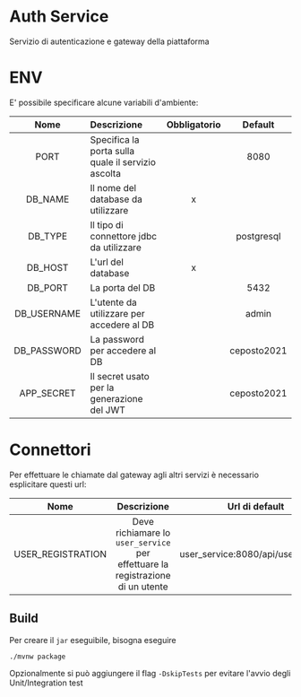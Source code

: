 # Auth Service

Servizio di autenticazione e gateway della piattaforma

# ENV

E' possibile specificare alcune variabili d'ambiente:

|    Nome     | Descrizione                                        | Obbligatorio |   Default   |
| :---------: | :------------------------------------------------- | :----------: | :---------: |
|    PORT     | Specifica la porta sulla quale il servizio ascolta |              |    8080     |
|   DB_NAME   | Il nome del database da utilizzare                 |      x       |             |
|   DB_TYPE   | Il tipo di connettore jdbc da utilizzare           |              | postgresql  |
|   DB_HOST   | L'url del database                                 |      x       |             |
|   DB_PORT   | La porta del DB                                    |              |    5432     |
| DB_USERNAME | L'utente da utilizzare per accedere al DB          |              |    admin    |
| DB_PASSWORD | La password per accedere al DB                     |              | ceposto2021 |
| APP_SECRET  | Il secret usato per la generazione del JWT         |              | ceposto2021 |

# Connettori

Per effettuare le chiamate dal gateway agli altri servizi è necessario esplicitare questi url:

|       Nome        |                                  Descrizione                                   |           Url di default            | Metodo |
| :---------------: | :----------------------------------------------------------------------------: | :---------------------------------: | :----: |
| USER_REGISTRATION | Deve richiamare lo `user_service` per effettuare la registrazione di un utente | user_service:8080/api/user/register |  POST  |

## Build

Per creare il `jar` eseguibile, bisogna eseguire

```shell
./mvnw package
```

Opzionalmente si può aggiungere il flag `-DskipTests` per evitare l'avvio degli Unit/Integration test
